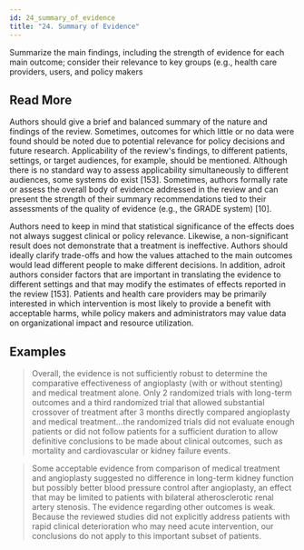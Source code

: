 ```yaml
---
id: 24_summary_of_evidence
title: "24. Summary of Evidence"
---
```

Summarize the main findings, including the strength of evidence for each main outcome; consider their relevance to key groups (e.g., health care providers, users, and policy makers

## Read More

Authors should give a brief and balanced summary of the nature and findings of the review. Sometimes, outcomes for which little or no data were found should be noted due to potential relevance for policy decisions and future research. Applicability of the review's findings, to different patients, settings, or target audiences, for example, should be mentioned. Although there is no standard way to assess applicability simultaneously to different audiences, some systems do exist [153]. Sometimes, authors formally rate or assess the overall body of evidence addressed in the review and can present the strength of their summary recommendations tied to their assessments of the quality of evidence (e.g., the GRADE system) [10].

Authors need to keep in mind that statistical significance of the effects does not always suggest clinical or policy relevance. Likewise, a non-significant result does not demonstrate that a treatment is ineffective. Authors should ideally clarify trade-offs and how the values attached to the main outcomes would lead different people to make different decisions. In addition, adroit authors consider factors that are important in translating the evidence to different settings and that may modify the estimates of effects reported in the review [153]. Patients and health care providers may be primarily interested in which intervention is most likely to provide a benefit with acceptable harms, while policy makers and administrators may value data on organizational impact and resource utilization.

## Examples

> Overall, the evidence is not sufficiently robust to determine the comparative effectiveness of angioplasty (with or without stenting) and medical treatment alone. Only 2 randomized trials with long-term outcomes and a third randomized trial that allowed substantial crossover of treatment after 3 months directly compared angioplasty and medical treatment…the randomized trials did not evaluate enough patients or did not follow patients for a sufficient duration to allow definitive conclusions to be made about clinical outcomes, such as mortality and cardiovascular or kidney failure events.

> Some acceptable evidence from comparison of medical treatment and angioplasty suggested no difference in long-term kidney function but possibly better blood pressure control after angioplasty, an effect that may be limited to patients with bilateral atherosclerotic renal artery stenosis. The evidence regarding other outcomes is weak. Because the reviewed studies did not explicitly address patients with rapid clinical deterioration who may need acute intervention, our conclusions do not apply to this important subset of patients.